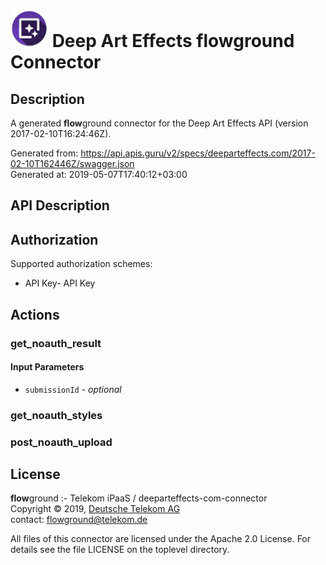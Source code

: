 # ![LOGO](logo.png) Deep Art Effects **flow**ground Connector

## Description

A generated **flow**ground connector for the Deep Art Effects API (version 2017-02-10T16:24:46Z).

Generated from: https://api.apis.guru/v2/specs/deeparteffects.com/2017-02-10T162446Z/swagger.json<br/>
Generated at: 2019-05-07T17:40:12+03:00

## API Description



## Authorization

Supported authorization schemes:
- API Key- API Key
## Actions

### get_noauth_result

#### Input Parameters
* `submissionId` - _optional_

### get_noauth_styles

### post_noauth_upload

## License

**flow**ground :- Telekom iPaaS / deeparteffects-com-connector<br/>
Copyright © 2019, [Deutsche Telekom AG](https://www.telekom.de)<br/>
contact: flowground@telekom.de

All files of this connector are licensed under the Apache 2.0 License. For details
see the file LICENSE on the toplevel directory.
